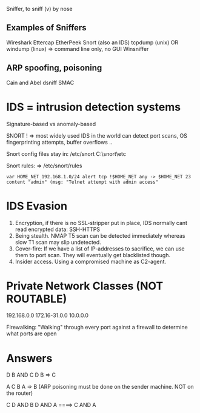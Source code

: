Sniffer, to sniff (v) by nose

## Examples of Sniffers
Wireshark
Ettercap
EtherPeek
Snort (also an IDS)
tcpdump (unix) OR windump (linux) => command line only, no GUI
Winsniffer

## ARP spoofing, poisoning
Cain and Abel
dsniff
SMAC

# IDS = intrusion detection systems
Signature-based vs anomaly-based

SNORT ! => most widely used IDS in the world
can detect port scans, OS fingerprinting attempts, buffer overflows ..

Snort config files stay in:
/etc/snort
C:\snort\etc

Snort rules: => /etc/snort/rules

`var HOME_NET 192.168.1.0/24
alert tcp !$HOME_NET any -> $HOME_NET 23 content "admin" (msg: "Telnet attempt with admin access"`

# IDS Evasion
1. Encryption, if there is no SSL-stripper put in place, IDS normally cant read encrypted data: SSH-HTTPS
2. Being stealth. NMAP T5 scan can be detected immediately whereas slow T1 scan may slip undetected.
3. Cover-fire: If we have a list of IP-addresses to sacrifice, we can use them to port scan. They will eventually get blacklisted though.
4. Insider access. Using a compromised machine as C2-agent.

# Private Network Classes (NOT ROUTABLE)
192.168.0.0
172.16-31.0.0
10.0.0.0

Firewalking:  "Walking" through every port against a firewall to determine what ports are open

# Answers
D
B AND C
D
B => C

A
C
B
A => B (ARP poisoning must be done on the sender machine. NOT on the router)

C
D AND B
D AND A ====> C AND A